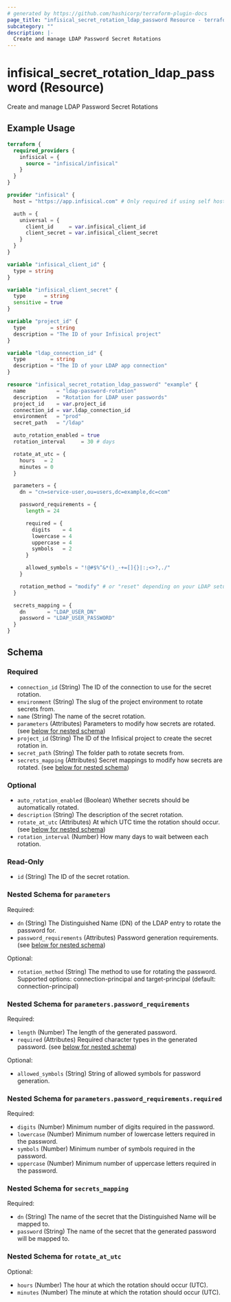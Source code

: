 ```yaml
---
# generated by https://github.com/hashicorp/terraform-plugin-docs
page_title: "infisical_secret_rotation_ldap_password Resource - terraform-provider-infisical"
subcategory: ""
description: |-
  Create and manage LDAP Password Secret Rotations
---
```


# infisical_secret_rotation_ldap_password (Resource)

Create and manage LDAP Password Secret Rotations

## Example Usage

```terraform
terraform {
  required_providers {
    infisical = {
      source = "infisical/infisical"
    }
  }
}

provider "infisical" {
  host = "https://app.infisical.com" # Only required if using self hosted instance of Infisical

  auth = {
    universal = {
      client_id     = var.infisical_client_id
      client_secret = var.infisical_client_secret
    }
  }
}

variable "infisical_client_id" {
  type = string
}

variable "infisical_client_secret" {
  type      = string
  sensitive = true
}

variable "project_id" {
  type        = string
  description = "The ID of your Infisical project"
}

variable "ldap_connection_id" {
  type        = string
  description = "The ID of your LDAP app connection"
}

resource "infisical_secret_rotation_ldap_password" "example" {
  name          = "ldap-password-rotation"
  description   = "Rotation for LDAP user passwords"
  project_id    = var.project_id
  connection_id = var.ldap_connection_id
  environment   = "prod"
  secret_path   = "/ldap"

  auto_rotation_enabled = true
  rotation_interval     = 30 # days

  rotate_at_utc = {
    hours   = 2
    minutes = 0
  }

  parameters = {
    dn = "cn=service-user,ou=users,dc=example,dc=com"

    password_requirements = {
      length = 24

      required = {
        digits    = 4
        lowercase = 4
        uppercase = 4
        symbols   = 2
      }

      allowed_symbols = "!@#$%^&*()_-+=[]{}|:;<>?,./"
    }

    rotation_method = "modify" # or "reset" depending on your LDAP setup
  }

  secrets_mapping = {
    dn       = "LDAP_USER_DN"
    password = "LDAP_USER_PASSWORD"
  }
}
```

<!-- schema generated by tfplugindocs -->
## Schema

### Required

- `connection_id` (String) The ID of the connection to use for the secret rotation.
- `environment` (String) The slug of the project environment to rotate secrets from.
- `name` (String) The name of the secret rotation.
- `parameters` (Attributes) Parameters to modify how secrets are rotated. (see [below for nested schema](#nestedatt--parameters))
- `project_id` (String) The ID of the Infisical project to create the secret rotation in.
- `secret_path` (String) The folder path to rotate secrets from.
- `secrets_mapping` (Attributes) Secret mappings to modify how secrets are rotated. (see [below for nested schema](#nestedatt--secrets_mapping))

### Optional

- `auto_rotation_enabled` (Boolean) Whether secrets should be automatically rotated.
- `description` (String) The description of the secret rotation.
- `rotate_at_utc` (Attributes) At which UTC time the rotation should occur. (see [below for nested schema](#nestedatt--rotate_at_utc))
- `rotation_interval` (Number) How many days to wait between each rotation.

### Read-Only

- `id` (String) The ID of the secret rotation.

<a id="nestedatt--parameters"></a>
### Nested Schema for `parameters`

Required:

- `dn` (String) The Distinguished Name (DN) of the LDAP entry to rotate the password for.
- `password_requirements` (Attributes) Password generation requirements. (see [below for nested schema](#nestedatt--parameters--password_requirements))

Optional:

- `rotation_method` (String) The method to use for rotating the password. Supported options: connection-principal and target-principal (default: connection-principal)

<a id="nestedatt--parameters--password_requirements"></a>
### Nested Schema for `parameters.password_requirements`

Required:

- `length` (Number) The length of the generated password.
- `required` (Attributes) Required character types in the generated password. (see [below for nested schema](#nestedatt--parameters--password_requirements--required))

Optional:

- `allowed_symbols` (String) String of allowed symbols for password generation.

<a id="nestedatt--parameters--password_requirements--required"></a>
### Nested Schema for `parameters.password_requirements.required`

Required:

- `digits` (Number) Minimum number of digits required in the password.
- `lowercase` (Number) Minimum number of lowercase letters required in the password.
- `symbols` (Number) Minimum number of symbols required in the password.
- `uppercase` (Number) Minimum number of uppercase letters required in the password.




<a id="nestedatt--secrets_mapping"></a>
### Nested Schema for `secrets_mapping`

Required:

- `dn` (String) The name of the secret that the Distinguished Name will be mapped to.
- `password` (String) The name of the secret that the generated password will be mapped to.


<a id="nestedatt--rotate_at_utc"></a>
### Nested Schema for `rotate_at_utc`

Optional:

- `hours` (Number) The hour at which the rotation should occur (UTC).
- `minutes` (Number) The minute at which the rotation should occur (UTC).
